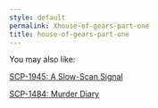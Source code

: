 ```yaml
---
style: default
permalink: Xhouse-of-gears-part-one
title: house-of-gears-part-one
---
```

You may also like:

[SCP-1945: A Slow-Scan Signal](http://scp-wiki.net/scp-1945)

[SCP-1484: Murder Diary](http://scp-wiki.net/scp-1484)
